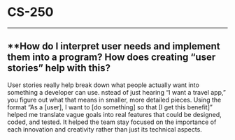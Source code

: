 # CS-250
--------------------------------
**How do I interpret user needs and implement them into a program? How does creating “user stories” help with this?
--------------------------------
User stories really help break down what people actually want into something a developer can use. nstead of just hearing “I want a travel app,” you figure out what that means in smaller, more detailed pieces. Using the format “As a [user], I want to [do something] so that [I get this benefit]” helped me translate vague goals into real features that could be designed, coded, and tested. It helped the team stay focused on the importance of each innovation and creativity rather than just its technical aspects.
